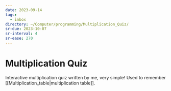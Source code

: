 ```yaml
---
date: 2023-09-14
tags:
  - inbox
directory: ~/Computer/programming/Multiplication_Quiz/
sr-due: 2023-10-07
sr-interval: 4
sr-ease: 270
---
```


# Multiplication Quiz

Interactive multiplication quiz written by me, very simple!
Used to remember [[Multiplication_table|multiplication table]].
